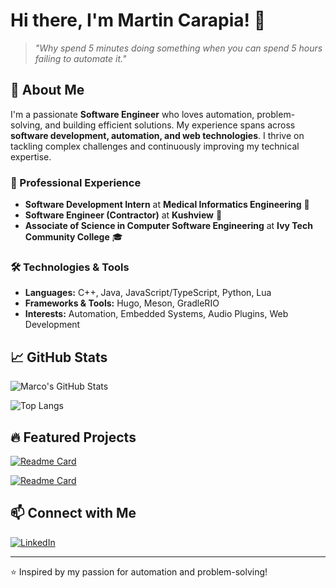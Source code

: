 # Hi there, I'm Martin Carapia! 👋

> *"Why spend 5 minutes doing something when you can spend 5 hours failing to automate it."*

## 🚀 About Me
I'm a passionate **Software Engineer** who loves automation, problem-solving, and building efficient solutions. My experience spans across **software development, automation, and web technologies**. I thrive on tackling complex challenges and continuously improving my technical expertise.

### 💼 Professional Experience
- **Software Development Intern** at **Medical Informatics Engineering** 🏥
- **Software Engineer (Contractor)** at **Kushview** 🎵
- **Associate of Science in Computer Software Engineering** at **Ivy Tech Community College** 🎓

### 🛠️ Technologies & Tools
- **Languages:** C++, Java, JavaScript/TypeScript, Python, Lua
- **Frameworks & Tools:** Hugo, Meson, GradleRIO
- **Interests:** Automation, Embedded Systems, Audio Plugins, Web Development

## 📈 GitHub Stats
![Marco's GitHub Stats](https://github-readme-stats.vercel.app/api?username=martincarapia&show_icons=true&theme=dark)

![Top Langs](https://github-readme-stats.vercel.app/api/top-langs/?username=martincarapia&layout=compact&theme=dark)

## 🔥 Featured Projects
[![Readme Card](https://github-readme-stats.vercel.app/api/pin/?username=martincarapia&repo=DynamicStreamManager&theme=dark)](https://github.com/martincarapia/DynamicStreamManager)

[![Readme Card](https://github-readme-stats.vercel.app/api/pin/?username=martincarapia&repo=GoProStreamRelay&theme=dark)](https://github.com/martincarapia/GoProStreamRelay)

## 📫 Connect with Me
[![LinkedIn](https://img.shields.io/badge/LinkedIn-Profile-blue?style=flat&logo=linkedin)](https://www.linkedin.com/in/mcarapia)

---
⭐️ Inspired by my passion for automation and problem-solving!


<!--
**martincarapia/martincarapia** is a ✨ _special_ ✨ repository because its `README.md` (this file) appears on your GitHub profile.

Here are some ideas to get you started:

- 🔭 I’m currently working on ...
- 🌱 I’m currently learning ...
- 👯 I’m looking to collaborate on ...
- 🤔 I’m looking for help with ...
- 💬 Ask me about ...
- 📫 How to reach me: ...
- 😄 Pronouns: ...
- ⚡ Fun fact: ...
-->
